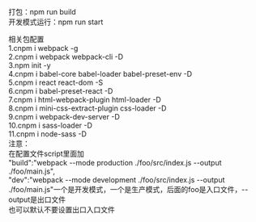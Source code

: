 打包：npm run build </br>
开发模式运行：npm run start</br>

相关包配置</br>
1.cnpm i webpack -g</br>
2.cnpm i webpack webpack-cli -D</br>
3.npm init -y</br>
4.cnpm i babel-core babel-loader babel-preset-env -D</br>
5.cnpm i react react-dom -S</br>
6.cnpm i babel-preset-react -D</br>
7.cnpm i html-webpack-plugin html-loader -D</br>
8.cnpm i mini-css-extract-plugin css-loader -D</br>
9.cnpm i webpack-dev-server -D</br>
10.cnpm i sass-loader -D</br>
11.cnpm i node-sass -D</br>
注意：</br>
    在配置文件script里面加   </br>
		"build":"webpack --mode production ./foo/src/index.js --output ./foo/main.js",</br>
		"dev":"webpack --mode development ./foo/src/index.js --output ./foo/main.js"一个是开发模式，一个是生产模式，后面的foo是入口文件，--output是出口文件</br>
	也可以默认不要设置出口入口文件</br>
   
